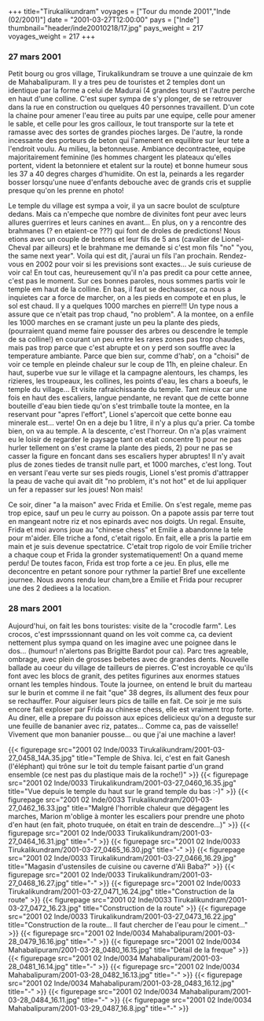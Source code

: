 +++
title="Tirukalikundram"
voyages = ["Tour du monde 2001","Inde (02/2001)"]
date = "2001-03-27T12:00:00"
pays = ["Inde"]
thumbnail="header/inde20010218/17.jpg"
pays_weight = 217
voyages_weight = 217
+++
### 27 mars 2001

Petit bourg ou gros village, Tirukalikundram se trouve a une quinzaie de km 
de Mahabalipuram. Il y a tres peu de touristes et 2 temples dont un identique 
par la forme a celui de Madurai (4 grandes tours) et l'autre perche en haut 
d'une colline. C'est super sympa de s'y plonger, de se retrouver dans la rue 
en construction ou quelques 40 personnes travaillent. D'un cote la chaine pour 
amener l'eau tiree au puits par une equipe, celle pour amener le sable, et celle 
pour les gros cailloux, le tout transporte sur la tete et ramasse avec des sortes 
de grandes pioches larges. De l'autre, la ronde incessante des porteurs de beton 
qui l'amenent en equilibre sur leur tete a l'endroit voulu. Au milieu, la betonneuse. 
Ambiance decontractee, equipe majoritairement feminine (les hommes chargent 
les plateaux qu'elles portent, vident la betonniere et etalent sur la route) 
et bonne humeur sous les 37 a 40 degres charges d'humidite. On est la, peinards 
a les regarder bosser lorsqu'une nuee d'enfants debouche avec de grands cris 
et supplie presque qu'on les prenne en photo!

Le temple du village est sympa a voir, il ya un sacre boulot de sculpture dedans. 
Mais ca n'empeche que nombre de divinites font peur avec leurs allures guerrires 
et leurs canines en avant... En plus, on y a rencontre des brahmanes (? en etaient-ce 
???) qui font de droles de predictions! Nous etions avec un couple de bretons 
et leur fils de 5 ans (cavalier de Lionel-Cheval par ailleurs) et le brahmane 
me demande si c'est mon fils "no" "you, the same next year". Voila qui est dit, 
j'aurai un fils l'an prochain. Rendez-vous en 2002 pour voir si les previsions 
sont exactes... Je suis curieuse de voir ca! En tout cas, heureusement qu'il 
n'a pas predit ca pour cette annee, c'est pas le moment. Sur ces bonnes paroles, 
nous sommes partis voir le temple em haut de la colline. En bas, il faut se 
dechausser, ca nous a inquietes car a force de marcher, on a les pieds en compote 
et en plus, le sol est chaud. Il y a quelques 1000 marches en pierre!!! Un type 
nous a assure que ce n'etait pas trop chaud, "no problem". A la montee, on a 
enfile les 1000 marches en se cramant juste un peu la plante des pieds, (pourraient 
quand meme faire pousser des arbres ou descendre le temple de sa colline!) en 
courant un peu entre les rares zones pas trop chaudes, mais pas trop parce que 
c'est abrupte et on y perd son souffle avec la temperature ambiante. Parce que 
bien sur, comme d'hab', on a "choisi" de voir ce temple en pleinde chaleur sur 
le coup de 11h, en pleine chaleur. En haut, superbe vue sur le village et la 
campagne alentours, les champs, les rizieres, les troupeaux, les collines, les 
points d'eau, les chars a boeufs, le temple du village... Et visite rafraichissante 
du temple. Tant mieux car une fois en haut des escaliers, langue pendante, ne 
revant que de cette bonne bouteille d'eau bien tiede qu'on s'est trimballe toute 
la montee, en la reservant pour "apres l'effort", Lionel s'apercoit que cette 
bonne eau minerale est... verte! On en a deje bu 1 litre, il n'y a plus qu'a 
prier. Ca tombe bien, on va au temple. A la descente, c'est l'horreur. On n'a 
p[as vraiment eu le loisir de regarder le paysage tant on etait concentre 1) 
pour ne pas hurler tellement on s'est crame la plante des pieds, 2) pour ne 
pas se casser la figure en foncant dans ses escaliers hyper abruptes! Il n'y 
avait plus de zones tiedes de transit nulle part, et 1000 marches, c'est long. 
Tout en versant l'eau verte sur ses pieds rougis, Lionel s'est promis d'attrapper 
la peau de vache qui avait dit "no problem, it's not hot" et de lui appliquer 
un fer a repasser sur les joues! Non mais! 

Ce soir, diner "a la maison" avec Frida et Emilie. On s'est regale, meme pas 
trop epice, sauf un peu le curry au poisson. On a papote assis par terre tout 
en mangeant notre riz et nos epinards avec nos doigts. Un regal. Ensuite, Frida 
et moi avons joue au "chinese chess" et Emilie a abandonne la tele pour m'aider. 
Elle triche a fond, c'etait rigolo. En fait, elle a pris la partie em main et 
je suis devenue spectatrice. C'etait trop rigolo de voir Emilie tricher a chaque 
coup et Frida la gronder systematiquement! On a quand meme perdu! De toutes 
facon, Frida est trop forte a ce jeu. En plus, elle me deconcentre en petant 
sonore pour rythmer la partie! Bref une excellente journee. Nous avons rendu 
leur cham,bre a Emilie et Frida pour recuprer une des 2 dediees a la location. 


### 28 mars 2001

Aujourd'hui, on fait les bons touristes: visite de la "crocodle farm". Les 
crocos, c'est imprsssionnant quand on les voit comme ca, ca devient nettement 
plus sympa quand on les imagine avec une poignee dans le dos... (humour! n'alertons 
pas Brigitte Bardot pour ca). Parc tres agreable, ombrage, avec plein de grosses 
bebetes avec de grandes dents. Nouvelle ballade au coeur du village de tailleurs 
de pierres. C'est incroyable ce qu'ils font avec les blocs de granit, des petites 
figurines aux enormes statues ornant les temples hindous. Toute la journee, 
on entend le bruit du marteau sur le burin et comme il ne fait "que" 38 degres, 
ils allument des feux pour se rechauffer. Pour aiguiser leurs pics de taille 
en fait. Ce soir je me suis encore fait exploser par Frida au chinese chess, 
elle est vraiment trop forte. Au diner, elle a prepare du poisson aux epices 
delicieux qu'on a deguste sur une feuille de bananier avec riz, patates... Comme 
ca, pas de vaisselle! Vivement que mon bananier pousse... ou que j'ai une machine 
a laver! 


<div id="TOTO">{{< figurepage src="2001 02 Inde/0033 Tirukalikundram/2001-03-27_0458_14A.35.jpg" title="Temple de Shiva. Ici, c'est en fait Ganesh (l'éléphant) qui trône sur le toit du temple faisant partie d'un grand ensemble (ce nest pas du plastique mais de la roche!)"  >}}
{{< figurepage src="2001 02 Inde/0033 Tirukalikundram/2001-03-27_0460_16.35.jpg" title="Vue depuis le temple du haut sur le grand temple du bas :-)"  >}}
{{< figurepage src="2001 02 Inde/0033 Tirukalikundram/2001-03-27_0462_16.33.jpg" title="Malgré l'horrible chaleur que dégagent les marches, Marion m'oblige à monter les escaliers pour prendre une photo d'en haut (en fait, photo truquée, on était en train de descendre...)"  >}}
{{< figurepage src="2001 02 Inde/0033 Tirukalikundram/2001-03-27_0464_16.31.jpg" title="-"  >}}
{{< figurepage src="2001 02 Inde/0033 Tirukalikundram/2001-03-27_0465_16.30.jpg" title="-"  >}}
{{< figurepage src="2001 02 Inde/0033 Tirukalikundram/2001-03-27_0466_16.29.jpg" title="Magasin d'ustensiles de cuisine ou caverne d'Ali Baba?"  >}}
{{< figurepage src="2001 02 Inde/0033 Tirukalikundram/2001-03-27_0468_16.27.jpg" title="-"  >}}
{{< figurepage src="2001 02 Inde/0033 Tirukalikundram/2001-03-27_0471_16.24.jpg" title="Construction de la route"  >}}
{{< figurepage src="2001 02 Inde/0033 Tirukalikundram/2001-03-27_0472_16.23.jpg" title="Construction de la route"  >}}
{{< figurepage src="2001 02 Inde/0033 Tirukalikundram/2001-03-27_0473_16.22.jpg" title="Construction de la route... Il faut chercher de l'eau pour le ciment..."  >}}
{{< figurepage src="2001 02 Inde/0034 Mahabalipuram/2001-03-28_0479_16.16.jpg" title="-"  >}}
{{< figurepage src="2001 02 Inde/0034 Mahabalipuram/2001-03-28_0480_16.15.jpg" title="Détail de la freque"  >}}
{{< figurepage src="2001 02 Inde/0034 Mahabalipuram/2001-03-28_0481_16.14.jpg" title="-"  >}}
{{< figurepage src="2001 02 Inde/0034 Mahabalipuram/2001-03-28_0482_16.13.jpg" title="-"  >}}
{{< figurepage src="2001 02 Inde/0034 Mahabalipuram/2001-03-28_0483_16.12.jpg" title="-"  >}}
{{< figurepage src="2001 02 Inde/0034 Mahabalipuram/2001-03-28_0484_16.11.jpg" title="-"  >}}
{{< figurepage src="2001 02 Inde/0034 Mahabalipuram/2001-03-29_0487_16.8.jpg" title="-"  >}}
</DIV>

